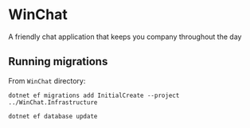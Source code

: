 # WinChat
A friendly chat application that keeps you company throughout the day

## Running migrations

From `WinChat` directory:

`dotnet ef migrations add InitialCreate --project ../WinChat.Infrastructure`

`dotnet ef database update`
